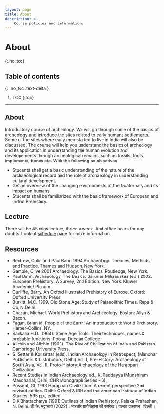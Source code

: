 ```yaml
---
layout: page
title: About
description: >-
    Course policies and information.
---
```


# About
{:.no_toc}

## Table of contents
{: .no_toc .text-delta }

1. TOC
{:toc}

---

## About

Introductory course of archeology. We will go through some of the basics of archeology and introduce the sites related to early humans settlements. Some of the sites where early men started to live in India will also be discussed. The course will help you understand the basics of archeology and its application in understanding the human evolution and developements through archeological remains, such as fossils, tools, implements, bones etc. With the following as objectives

- Students shall get a basic understanding of the nature of the archaeological record and the role of archaeology in understanding cultural development.
- Get an overview of the changing environments of the Quaternary and its impact on humans.
- Students shall be familiarized with the basic framework of European and Indian Prehistory.


## Lecture

There will be 45 mins lecture, thrice a week. And office hours for any doubts. Look at [schedule](schedule.md) page for more information.

## Resources

- Renfrew, Colin and Paul Bahn 1994 Archaeology: Theories, Methods, and Practice. Thames and Hudson, New York.
- Gamble, Clive 2001 Archaeology: The Basics. Routledge, New York.
- Paul Bahn. Archaeology: The Basics. Sarunas Milisauskas (ed.) 2002. European Prehistory: A Survey, 2nd Edition. New York: Kluwer Academic/ Plenum.
- Cunliffe, Barry. An Oxford Illustrated Prehistory of Europe. Oxford: Oxford University Press
- Burkitt, M.C. 1969. Old Stone Age: Study of Palaeolithic Times. Rupa & Co, N.Delhi.
- Chazan, Michael. World Prehistory and Archaeology. Boston: Allyn & Bacon.
- Fagan, Brian M. People of the Earth: An Introduction to World Prehistory. Harper-Collins, NY.
- Sankalia H.D. (1964). Stone Age Tools: Their techniques, names & probable functions. Poona, Deccan College.
- Allchin and Allchin (1993). The Rise of Civilization of India and Pakistan. Cambridge University Press.
- S. Settar & Korisettar (eds). Indian Archaeology in Retrospect, (Manohar Publishers & Distributors, Delhi) Vol. I, Pre-History: Archaeology of South Asia, Vol. II, Proto-History:Archaeology of the Harappan Civilization
- Recent Studies in Indian Archaeology ed., K. Paddayya (Munshiram Manoharlal, Delhi,ICHR Monograph Series - 6),
- Possehl, GL 1993 Harappan Civilization: A recent perspective 2nd revised edition. Delhi: Oxford & IBH and the American Institute of Indian Studies: 595 pp., edited 
- D.K Bhattacharya (1991) Outlines of Indian Prehistory. Palaka Prakashan, N. Delhi.
डी.के. भट्टाचार्य (2022) : भारतीय प्रागैतिहास की रुपरेख।  पलका प्रकाशन : दिल्ली। 
